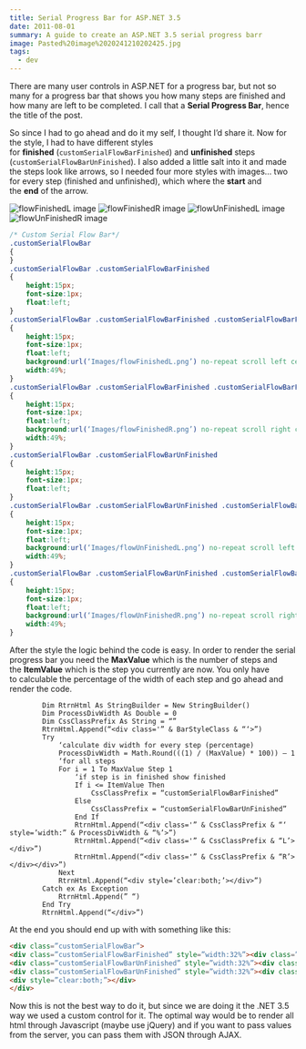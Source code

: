 ```yaml
---
title: Serial Progress Bar for ASP.NET 3.5
date: 2011-08-01
summary: A guide to create an ASP.NET 3.5 serial progress barr
image: Pasted%20image%2020241210202425.jpg
tags:
  - dev
---
```

There are many user controls in ASP.NET for a progress bar, but not so many for a progress bar that shows you how many steps are finished and how many are left to be completed. I call that a **Serial Progress Bar**, hence the title of the post.

So since I had to go ahead and do it my self, I thought I’d share it. Now for the style, I had to have different styles for **finished** (`customSerialFlowBarFinished`) and **unfinished** steps (`customSerialFlowBarUnFinished`). I also added a little salt into it and made the steps look like arrows, so I needed four more styles with images… two for every step (finished and unfinished), which where the **start** and the **end** of the arrow.

![flowFinishedL image](../../img/flowFinishedL.png)
![flowFinishedR image](../../img/flowFinishedR.png)
![flowUnFinishedL image](../../img/flowUnFinishedL.png) 
![flowUnFinishedR image](../../img/flowUnFinishedR.png)

```css
/* Custom Serial Flow Bar*/
.customSerialFlowBar
{
}
.customSerialFlowBar .customSerialFlowBarFinished
{
    height:15px;
    font-size:1px;
    float:left;
}
.customSerialFlowBar .customSerialFlowBarFinished .customSerialFlowBarFinishedL
{
    height:15px;
    font-size:1px;
    float:left;
    background:url(‘Images/flowFinishedL.png’) no-repeat scroll left center #2080C0;
    width:49%;
}
.customSerialFlowBar .customSerialFlowBarFinished .customSerialFlowBarFinishedR
{
    height:15px;
    font-size:1px;
    float:left;
    background:url(‘Images/flowFinishedR.png’) no-repeat scroll right center #2080C0;
    width:49%;
}
.customSerialFlowBar .customSerialFlowBarUnFinished
{
    height:15px;
    font-size:1px;
    float:left;
}
.customSerialFlowBar .customSerialFlowBarUnFinished .customSerialFlowBarUnFinishedL
{
    height:15px;
    font-size:1px;
    float:left;
    background:url(‘Images/flowUnFinishedL.png’) no-repeat scroll left center #A6CAF0;
    width:49%;
}
.customSerialFlowBar .customSerialFlowBarUnFinished .customSerialFlowBarUnFinishedR
{
    height:15px;
    font-size:1px;
    float:left;
    background:url(‘Images/flowUnFinishedR.png’) no-repeat scroll right center #A6CAF0;
    width:49%;
}
```

After the style the logic behind the code is easy. In order to render the serial progress bar you need the **MaxValue** which is the number of steps and the **ItemValue** which is the step you currently are now. You only have to calculable the percentage of the width of each step and go ahead and render the code.

```aspnet
		Dim RtrnHtml As StringBuilder = New StringBuilder()
        Dim ProcessDivWidth As Double = 0
        Dim CssClassPrefix As String = “”
        RtrnHtml.Append(“<div class='” & BarStyleClass & “‘>”)
        Try
            ‘calculate div width for every step (percentage)
            ProcessDivWidth = Math.Round(((1) / (MaxValue) * 100)) – 1
            ‘for all steps
            For i = 1 To MaxValue Step 1
                ‘if step is in finished show finished
                If i <= ItemValue Then
                    CssClassPrefix = “customSerialFlowBarFinished”
                Else
                    CssClassPrefix = “customSerialFlowBarUnFinished”
                End If
                RtrnHtml.Append(“<div class='” & CssClassPrefix & “‘ style=’width:” & ProcessDivWidth & “%’>”)
                RtrnHtml.Append(“<div class='” & CssClassPrefix & “L’></div>”)
                RtrnHtml.Append(“<div class='” & CssClassPrefix & “R’></div></div>”)
            Next
            RtrnHtml.Append(“<div style=’clear:both;’></div>”)
        Catch ex As Exception
            RtrnHtml.Append(” “)
        End Try
        RtrnHtml.Append(“</div>”)
```

At the end you should end up with with something like this:
```html
<div class=”customSerialFlowBar”>
<div class=”customSerialFlowBarFinished” style=”width:32%”><div class=”customSerialFlowBarFinishedL”></div><div class=”customSerialFlowBarFinishedR”></div></div>
<div class=”customSerialFlowBarUnFinished” style=”width:32%”><div class=”customSerialFlowBarUnFinishedL”></div><div class=”customSerialFlowBarUnFinishedR”></div></div>
<div class=”customSerialFlowBarUnFinished” style=”width:32%”><div class=”customSerialFlowBarUnFinishedL”></div><div class=”customSerialFlowBarUnFinishedR”></div></div>
<div style=”clear:both;”></div>
</div>
```

Now this is not the best way to do it, but since we are doing it the .NET 3.5 way we used a custom control for it. The optimal way would be to render all html through Javascript (maybe use jQuery) and if you want to pass values from the server, you can pass them with JSON through AJAX.